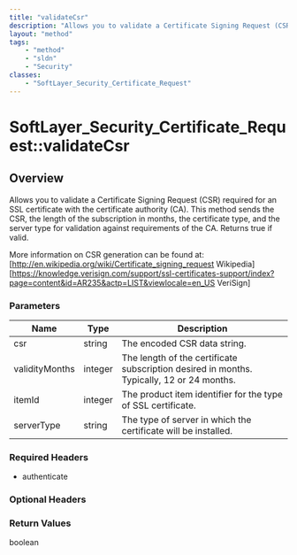 ```yaml
---
title: "validateCsr"
description: "Allows you to validate a Certificate Signing Request (CSR) required for an SSL certificate with the certificate authorit... "
layout: "method"
tags:
    - "method"
    - "sldn"
    - "Security"
classes:
    - "SoftLayer_Security_Certificate_Request"
---
```

# SoftLayer_Security_Certificate_Request::validateCsr
## Overview 
Allows you to validate a Certificate Signing Request (CSR) required for an SSL certificate with the certificate authority (CA).  This method sends the CSR, the length of the subscription in months, the certificate type, and the server type for validation against requirements of the CA.  Returns true if valid. 

More information on CSR generation can be found at: [http://en.wikipedia.org/wiki/Certificate_signing_request Wikipedia] [https://knowledge.verisign.com/support/ssl-certificates-support/index?page=content&id=AR235&actp=LIST&viewlocale=en_US VeriSign] 

### Parameters 
|Name | Type | Description |
| --- | --- | --- |
|csr| string| The encoded CSR data string.|
|validityMonths| integer| The length of the certificate subscription desired in months. Typically, 12 or 24 months.|
|itemId| integer| The product item identifier for the type of SSL certificate.|
|serverType| string| The type of server in which the certificate will be installed.|


### Required Headers
* authenticate

### Optional Headers

### Return Values
boolean
